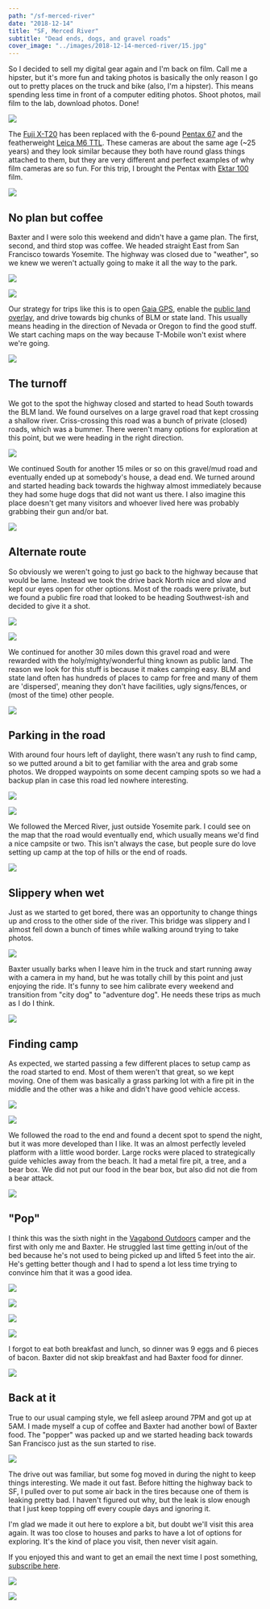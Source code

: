 ```yaml
---
path: "/sf-merced-river"
date: "2018-12-14"
title: "SF, Merced River"
subtitle: "Dead ends, dogs, and gravel roads"
cover_image: "../images/2018-12-14-merced-river/15.jpg"
---
```


<div class='text'>

So I decided to sell my digital gear again and I'm back on film. Call me a
hipster, but it's more fun and taking photos is basically the only reason I go
out to pretty places on the truck and bike (also, I'm a hipster). This means
spending less time in front of a computer editing photos. Shoot photos, mail
film to the lab, download photos. Done!

</div>

![](../images/2018-12-14-merced-river/01.jpg)

<div class='text'>

The [Fuji X-T20](https://en.wikipedia.org/wiki/Fujifilm_X-T20) has been
replaced with the 6-pound [Pentax
67](https://en.wikipedia.org/wiki/Pentax_6%C3%977) and the featherweight [Leica
M6 TTL](https://en.wikipedia.org/wiki/Leica_M6). These cameras are about the
same age (~25 years) and they look similar because they both have round glass
things attached to them, but they are very different and perfect examples of
why film cameras are so fun. For this trip, I brought the Pentax with [Ektar
100](https://en.wikipedia.org/wiki/Ektar) film.

</div>

![](../images/2018-12-14-merced-river/02.jpg)

<div class='text'>

## No plan but coffee

Baxter and I were solo this weekend and didn't have a game plan. The first,
second, and third stop was coffee. We headed straight East from San Francisco
towards Yosemite. The highway was closed due to "weather", so we knew we
weren't actually going to make it all the way to the park.

</div>

![](../images/2018-12-14-merced-river/03.jpg)

![](../images/2018-12-14-merced-river/04.jpg)

<div class='text'>

Our strategy for trips like this is to open [Gaia
GPS](https://www.gaiagps.com), enable the [public land
overlay](https://help.gaiagps.com/hc/en-us/articles/115003524607-Public-Lands-Overlay-Legend),
and drive towards big chunks of BLM or state land. This usually means heading
in the direction of Nevada or Oregon to find the good stuff. We start caching
maps on the way because T-Mobile won't exist where we're going.

</div>

![](../images/2018-12-14-merced-river/05.jpg)

<div class='text'>

## The turnoff

We got to the spot the highway closed and started to head South towards the BLM
land. We found ourselves on a large gravel road that kept crossing a shallow
river. Criss-crossing this road was a bunch of private (closed) roads, which
was a bummer. There weren't many options for exploration at this point, but we
were heading in the right direction.

</div>

![](../images/2018-12-14-merced-river/06.jpg)

<div class='text'>

We continued South for another 15 miles or so on this gravel/mud road and
eventually ended up at somebody's house, a dead end. We turned around and
started heading back towards the highway almost immediately because they had
some huge dogs that did not want us there. I also imagine this place doesn't
get many visitors and whoever lived here was probably grabbing their gun and/or
bat.

</div>

![](../images/2018-12-14-merced-river/07.jpg)

<div class='text'>

## Alternate route

So obviously we weren't going to just go back to the highway because that would
be lame. Instead we took the drive back North nice and slow and kept our eyes
open for other options. Most of the roads were private, but we found a public
fire road that looked to be heading Southwest-ish and decided to give it a
shot.

</div>

![](../images/2018-12-14-merced-river/08.jpg)

![](../images/2018-12-14-merced-river/09.jpg)

<div class='text'>

We continued for another 30 miles down this gravel road and were rewarded with
the holy/mighty/wonderful thing known as public land. The reason we look for
this stuff is because it makes camping easy. BLM and state land often has
hundreds of places to camp for free and many of them are 'dispersed', meaning
they don't have facilities, ugly signs/fences, or (most of the time) other
people.

</div>

![](../images/2018-12-14-merced-river/10.jpg)

<div class='text'>

## Parking in the road

With around four hours left of daylight, there wasn't any rush to find camp, so
we putted around a bit to get familiar with the area and grab some photos. We
dropped waypoints on some decent camping spots so we had a backup plan in case
this road led nowhere interesting.

</div>

![](../images/2018-12-14-merced-river/11.jpg)

![](../images/2018-12-14-merced-river/12.jpg)

<div class='text'>

We followed the Merced River, just outside Yosemite park. I could see on the
map that the road would eventually end, which usually means we'd find a nice
campsite or two. This isn't always the case, but people sure do love setting up
camp at the top of hills or the end of roads.

</div>

![](../images/2018-12-14-merced-river/13.jpg)

<div class='text'>

## Slippery when wet

Just as we started to get bored, there was an opportunity to change things up
and cross to the other side of the river. This bridge was slippery and I almost
fell down a bunch of times while walking around trying to take photos.

</div>

![](../images/2018-12-14-merced-river/14.jpg)

<div class='text'>

Baxter usually barks when I leave him in the truck and start running away with
a camera in my hand, but he was totally chill by this point and just enjoying
the ride. It's funny to see him calibrate every weekend and transition from
"city dog" to "adventure dog". He needs these trips as much as I do I think.

</div>

![](../images/2018-12-14-merced-river/15.jpg)

<div class='text'>

## Finding camp

As expected, we started passing a few different places to setup camp as the
road started to end. Most of them weren't that great, so we kept moving. One of
them was basically a grass parking lot with a fire pit in the middle and the
other was a hike and didn't have good vehicle access.

</div>

![](../images/2018-12-14-merced-river/16.jpg)

![](../images/2018-12-14-merced-river/17.jpg)

<div class='text'>

We followed the road to the end and found a decent spot to spend the night, but
it was more developed than I like. It was an almost perfectly leveled platform
with a little wood border. Large rocks were placed to strategically guide
vehicles away from the beach. It had a metal fire pit, a tree, and a bear box.
We did not put our food in the bear box, but also did not die from a bear
attack.

</div>

![](../images/2018-12-14-merced-river/18.jpg)

<div class='text'>

## "Pop"

I think this was the sixth night in the [Vagabond
Outdoors](https://vagabondoutdoors.com/) camper and the first with only me and
Baxter. He struggled last time getting in/out of the bed because he's not used
to being picked up and lifted 5 feet into the air. He's getting better though
and I had to spend a lot less time trying to convince him that it was a good
idea.

</div>

![](../images/2018-12-14-merced-river/19.jpg)

![](../images/2018-12-14-merced-river/20.jpg)

![](../images/2018-12-14-merced-river/21.jpg)

![](../images/2018-12-14-merced-river/22.jpg)

<div class='text'>

I forgot to eat both breakfast and lunch, so dinner was 9 eggs and 6 pieces of
bacon. Baxter did not skip breakfast and had Baxter food for dinner.

</div>

![](../images/2018-12-14-merced-river/23.jpg)

<div class='text'>

## Back at it

True to our usual camping style, we fell asleep around 7PM and got up at 5AM. I
made myself a cup of coffee and Baxter had another bowl of Baxter food. The
"popper" was packed up and we started heading back towards San Francisco just
as the sun started to rise.

</div>

![](../images/2018-12-14-merced-river/24.jpg)

<div class='text'>

The drive out was familiar, but some fog moved in during the night to keep
things interesting. We made it out fast. Before hitting the highway back to SF,
I pulled over to put some air back in the tires because one of them is leaking
pretty bad. I haven't figured out why, but the leak is slow enough that I just
keep topping off every couple days and ignoring it.

I'm glad we made it out here to explore a bit, but doubt we'll visit this area
again. It was too close to houses and parks to have a lot of options for
exploring. It's the kind of place you visit, then never visit again.

If you enjoyed this and want to get an email the next time I post something,
[subscribe here](/follow/).

</div>

![](../images/2018-12-14-merced-river/25.jpg)

![](../images/2018-12-14-merced-river/26.jpg)
